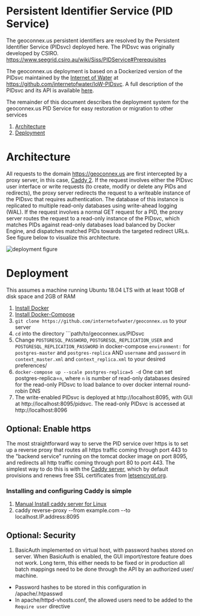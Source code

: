 # Persistent Identifier Service (PID Service)
The geoconnex.us persistent identifiers are resolved by the Persistent Identifier Service (PIDsvc) deployed here. 
The PIDsvc was originally developed by CSIRO. https://www.seegrid.csiro.au/wiki/Siss/PIDService#Prerequisites

The geoconnex.us deployment is based on a Dockerized version of the PIDsvc maintained by the [Internet of Water](https://internetofwater.org) at https://github.com/internetofwater/IoW-PIDsvc. A full description of the PIDsvc and its API is available [here](https://github.com/internetofwater/IoW-PIDsvc/tree/master/PIDsvc).

The remainder of this document describes the deployment system for the geoconnex.us PID Service for easy restoration or migration to other services

1. [Architecture](#architecture)
2. [Deployment](#deployment)

# Architecture
All requests to the domain https://geoconnex.us are first intercepted by a proxy server, in this case, [Caddy 2](https://caddyserver.com/). If the request involves either the PIDsvc user interface or write requests (to create, modify or delete any PIDs and redirects), the proxy server redirects the request to a writeable instance of the PIDsvc that requires authentication. The database of this instance is replicated to multiple read-only databases using write-ahead logging (WAL). If the request involves a normal GET request for a PID, the proxy server routes the request to a read-only instance of the PIDsvc, which matches PIDs against read-only databases load balanced by Docker Engine, and dispatches matched PIDs towards the targeted redirect URLs. See figure below to visualize this architecture.

![deployment figure](https://user-images.githubusercontent.com/44071350/87054857-9b891780-c1d1-11ea-9d1e-c1876b65e65f.png)


# Deployment
This assumes a machine running Ubuntu 18.04 LTS with at least 10GB of disk space and 2GB of RAM

1. [Install Docker](https://docs.docker.com/install/linux/docker-ce/ubuntu/)
2. [Install Docker-Compose](https://docs.docker.com/compose/install/)
3. ```git clone https://github.com/internetofwater/geoconnex.us``` to your server
4. ```cd``` into the directory ```path/to/geoconnex.us/PIDsvc
5. Change ```POSTGRESQL_PASSWORD```, ```POSTGRESQL_REPLICATION_USER``` and ```POSTGRESQL_REPLICATION_PASSWORD``` in docker-compose ```environment:``` for ```postgres-master``` and ```postgres-replica``` AND ```username``` and ```password``` in ```context_master.xml``` and ```context_replica.xml``` to your desired preferences/
6. ```docker-compose up --scale postgres-replica=5 -d``` One can set postgres-replica=```n```, where ```n``` is number of read-only databases desired for the read-only PIDsvc to load balance to over docker internal round-robin DNS
7. The write-enabled PIDsvc is deployed at http://localhost:8095, with GUI at http://localhost:8095/pidsvc. The read-only PIDsvc is accessed at http://localhost:8096 


## Optional: Enable https

The most straightforward way to serve the PID service over https is to set up a reverse proxy that routes all https traffic coming through port 443 to the "backend service" running on the tomcat docker image on port 8095, and redirects all http traffic coming through port 80 to port 443. The simplest way to do this is with the [Caddy server](https://caddyserver.com/docs/), which by default provisions and renews free SSL certificates from [letsencrypt.org](https://letsencrypt.org).

### Installing and configuring Caddy is simple 
1. [Manual Install caddy server for Linux](https://caddyserver.com/docs/install)
2. caddy reverse-proxy --from example.com --to localhost.IP.address:8095

## Optional: Security
1. BasicAuth implemented on virtual host, with password hashes stored on server. When BasicAuth is enabled, the GUI import/restore feature does not work. Long term, this either needs to be fixed or in production all batch mappings need to be done through the API by an authorized user/ machine.
  * Password hashes to be stored in this configuration in /apache/.htpasswd
  * In apache/httpd-vhosts.conf, the allowed users need to be added to the ```Require user``` directive

